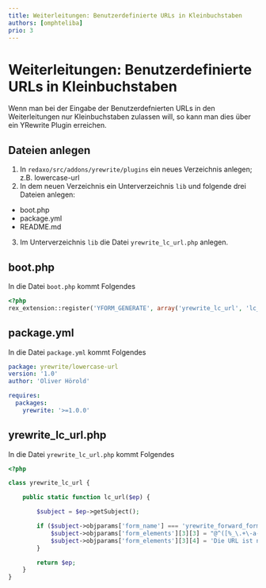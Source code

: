 ```yaml
---
title: Weiterleitungen: Benutzerdefinierte URLs in Kleinbuchstaben
authors: [omphteliba]
prio: 3
---
```


# Weiterleitungen: Benutzerdefinierte URLs in Kleinbuchstaben

Wenn man bei der Eingabe der Benutzerdefnierten URLs in den Weiterleitungen nur Kleinbuchstaben zulassen will, so kann man dies über ein YRewrite Plugin erreichen.

## Dateien anlegen
1. In `redaxo/src/addons/yrewrite/plugins` ein neues Verzeichnis anlegen; z.B. lowercase-url
2. In dem neuen Verzeichnis ein Unterverzeichnis `lib` und folgende drei Dateien anlegen:
- boot.php
- package.yml
- README.md
3. Im Unterverzeichnis `lib` die Datei `yrewrite_lc_url.php` anlegen.

## boot.php
In die Datei `boot.php` kommt Folgendes

```php
<?php
rex_extension::register('YFORM_GENERATE', array('yrewrite_lc_url', 'lc_url'), rex_extension::LATE);
```

## package.yml
In die Datei `package.yml` kommt Folgendes

```yml
package: yrewrite/lowercase-url
version: '1.0'
author: 'Oliver Hörold'

requires:
  packages:
    yrewrite: '>=1.0.0'
```

## yrewrite_lc_url.php
In die Datei `yrewrite_lc_url.php` kommt Folgendes

```php
<?php

class yrewrite_lc_url {

	public static function lc_url($ep) {

		$subject = $ep->getSubject();

		if ($subject->objparams['form_name'] === 'yrewrite_forward_form') {
			$subject->objparams['form_elements'][3][3] = "@^([%_\.+\-a-z0-9]){1}[/%_\.+\-a-z0-9]+([%_\.+\-a-z0-9]){1}$@";
			$subject->objparams['form_elements'][3][4] = 'Die URL ist nicht korrekt. Schreibweise beachten. Nur &quot;a-z/0-9 -&quot;, kein / am Anfang und am Ende, nur Kleinbuchstaben';
		}

		return $ep;
	}
}
```

